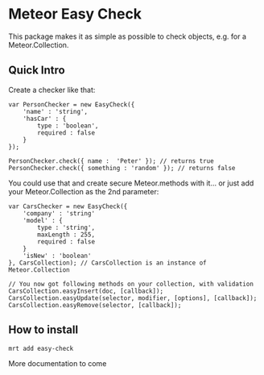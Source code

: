 Meteor Easy Check
=====================

This package makes it as simple as possible to check objects, e.g. for a Meteor.Collection.

## Quick Intro

Create a checker like that:

```
var PersonChecker = new EasyCheck({
	'name' : 'string',
	'hasCar' : {
		type : 'boolean',
		required : false
	}
});

PersonChecker.check({ name :  'Peter' }); // returns true
PersonChecker.check({ something : 'random' }); // returns false

```

You could use that and create secure Meteor.methods with it… or just add your Meteor.Collection as the 2nd parameter:

```
var CarsChecker = new EasyCheck({
	'company' : 'string' 
	'model' : {
		type : 'string',
		maxLength : 255,
		required : false
	}
	'isNew' : 'boolean'
}, CarsCollection); // CarsCollection is an instance of Meteor.Collection

// You now got following methods on your collection, with validation
CarsCollection.easyInsert(doc, [callback]);
CarsCollection.easyUpdate(selector, modifier, [options], [callback]);
CarsCollection.easyRemove(selector, [callback]);

```



## How to install
```
mrt add easy-check
```

More documentation to come
